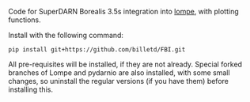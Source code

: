 Code for SuperDARN Borealis 3.5s integration into [lompe](https://github.com/klaundal/lompe), with plotting functions.

Install with the following command:

```
pip install git+https://github.com/billetd/FBI.git
```

All pre-requisites will be installed, if they are not already. Special forked branches of Lompe and pydarnio are also installed, with some small changes, so uninstall the regular versions (if you have them) before installing this.